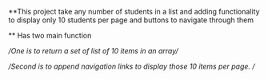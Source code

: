**This project take any number of students in a list and adding functionality to display only 10 students per page and buttons to navigate through them

** Has two main function

*/One is to return a set of list of 10 items in an array/*

*/Second is to append navigation links to display those 10 items per page.
/*
